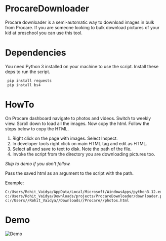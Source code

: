 # ProcareDownloader

Procare downloader is a semi-automatic way to download images in bulk from Procare. 
If you are someone looking to bulk download pictures of your kid at preschool you can use this tool. 

# Dependencies

You need Python 3 installed on your machine to use the script. 
Install these deps to run the script.

```
 pip install requests
 pip install bs4
 ```

# HowTo

On Procare dashboard navigate to photos and videos. Switch to weekly view. Scroll down to load all the images. 
Now copy the html. Follow the steps below to copy the HTML. 

1. Right click on the page with images. Select Inspect. 
2. In developer tools right click on main HTML tag and edit as HTML.
3. Select all and save to text to disk. Note the path of the file.
4. Invoke the script from the directory you are downloading pictures too.

*Skip to demo if you don't follow.*

Pass the saved html as an argument to the script with the path. 

Example:

```
C:/Users/Rohit_Vaidya/AppData/Local/Microsoft/WindowsApps/python3.12.exe c:/Users/Rohit_Vaidya/Downloads/projects/ProcareDownloader/downloader.py c://Users//Rohit_Vaidya//Downloads//Procare//photos.html
```
# Demo

![Demo](https://github.com/rohitvvvv/ProcareDownloader/Demo.gif)